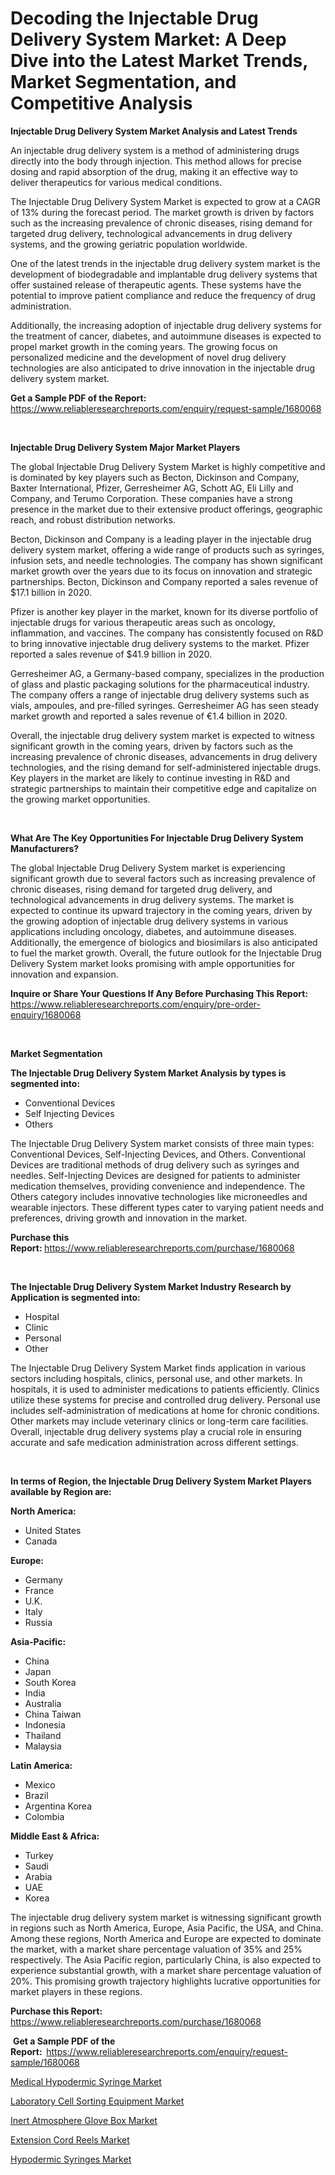<p><h1>Decoding the Injectable Drug Delivery System Market: A Deep Dive into the Latest Market Trends, Market Segmentation, and Competitive Analysis</h1></p><p><strong>Injectable Drug Delivery System Market Analysis and Latest Trends</strong></p>
<p><p>An injectable drug delivery system is a method of administering drugs directly into the body through injection. This method allows for precise dosing and rapid absorption of the drug, making it an effective way to deliver therapeutics for various medical conditions.</p><p>The Injectable Drug Delivery System Market is expected to grow at a CAGR of 13% during the forecast period. The market growth is driven by factors such as the increasing prevalence of chronic diseases, rising demand for targeted drug delivery, technological advancements in drug delivery systems, and the growing geriatric population worldwide.</p><p>One of the latest trends in the injectable drug delivery system market is the development of biodegradable and implantable drug delivery systems that offer sustained release of therapeutic agents. These systems have the potential to improve patient compliance and reduce the frequency of drug administration.</p><p>Additionally, the increasing adoption of injectable drug delivery systems for the treatment of cancer, diabetes, and autoimmune diseases is expected to propel market growth in the coming years. The growing focus on personalized medicine and the development of novel drug delivery technologies are also anticipated to drive innovation in the injectable drug delivery system market.</p></p>
<p><strong>Get a Sample PDF of the Report:&nbsp;</strong> <a href="https://www.reliableresearchreports.com/enquiry/request-sample/1680068">https://www.reliableresearchreports.com/enquiry/request-sample/1680068</a></p>
<p>&nbsp;</p>
<p><strong>Injectable Drug Delivery System Major Market Players</strong></p>
<p><p>The global Injectable Drug Delivery System Market is highly competitive and is dominated by key players such as Becton, Dickinson and Company, Baxter International, Pfizer, Gerresheimer AG, Schott AG, Eli Lilly and Company, and Terumo Corporation. These companies have a strong presence in the market due to their extensive product offerings, geographic reach, and robust distribution networks.</p><p>Becton, Dickinson and Company is a leading player in the injectable drug delivery system market, offering a wide range of products such as syringes, infusion sets, and needle technologies. The company has shown significant market growth over the years due to its focus on innovation and strategic partnerships. Becton, Dickinson and Company reported a sales revenue of $17.1 billion in 2020.</p><p>Pfizer is another key player in the market, known for its diverse portfolio of injectable drugs for various therapeutic areas such as oncology, inflammation, and vaccines. The company has consistently focused on R&D to bring innovative injectable drug delivery systems to the market. Pfizer reported a sales revenue of $41.9 billion in 2020.</p><p>Gerresheimer AG, a Germany-based company, specializes in the production of glass and plastic packaging solutions for the pharmaceutical industry. The company offers a range of injectable drug delivery systems such as vials, ampoules, and pre-filled syringes. Gerresheimer AG has seen steady market growth and reported a sales revenue of €1.4 billion in 2020.</p><p>Overall, the injectable drug delivery system market is expected to witness significant growth in the coming years, driven by factors such as the increasing prevalence of chronic diseases, advancements in drug delivery technologies, and the rising demand for self-administered injectable drugs. Key players in the market are likely to continue investing in R&D and strategic partnerships to maintain their competitive edge and capitalize on the growing market opportunities.</p></p>
<p>&nbsp;</p>
<p><strong>What Are The Key Opportunities For Injectable Drug Delivery System Manufacturers?</strong></p>
<p><p>The global Injectable Drug Delivery System market is experiencing significant growth due to several factors such as increasing prevalence of chronic diseases, rising demand for targeted drug delivery, and technological advancements in drug delivery systems. The market is expected to continue its upward trajectory in the coming years, driven by the growing adoption of injectable drug delivery systems in various applications including oncology, diabetes, and autoimmune diseases. Additionally, the emergence of biologics and biosimilars is also anticipated to fuel the market growth. Overall, the future outlook for the Injectable Drug Delivery System market looks promising with ample opportunities for innovation and expansion.</p></p>
<p><strong>Inquire or Share Your Questions If Any Before Purchasing This Report:</strong> <a href="https://www.reliableresearchreports.com/enquiry/pre-order-enquiry/1680068">https://www.reliableresearchreports.com/enquiry/pre-order-enquiry/1680068</a></p>
<p>&nbsp;</p>
<p><strong>Market Segmentation</strong></p>
<p><strong>The Injectable Drug Delivery System Market Analysis by types is segmented into:</strong></p>
<p><ul><li>Conventional Devices</li><li>Self Injecting Devices</li><li>Others</li></ul></p>
<p><p>The Injectable Drug Delivery System market consists of three main types: Conventional Devices, Self-Injecting Devices, and Others. Conventional Devices are traditional methods of drug delivery such as syringes and needles. Self-Injecting Devices are designed for patients to administer medication themselves, providing convenience and independence. The Others category includes innovative technologies like microneedles and wearable injectors. These different types cater to varying patient needs and preferences, driving growth and innovation in the market.</p></p>
<p><strong>Purchase this Report:&nbsp;</strong><a href="https://www.reliableresearchreports.com/purchase/1680068">https://www.reliableresearchreports.com/purchase/1680068</a></p>
<p>&nbsp;</p>
<p><strong>The Injectable Drug Delivery System Market Industry Research by Application is segmented into:</strong></p>
<p><ul><li>Hospital</li><li>Clinic</li><li>Personal</li><li>Other</li></ul></p>
<p><p>The Injectable Drug Delivery System Market finds application in various sectors including hospitals, clinics, personal use, and other markets. In hospitals, it is used to administer medications to patients efficiently. Clinics utilize these systems for precise and controlled drug delivery. Personal use includes self-administration of medications at home for chronic conditions. Other markets may include veterinary clinics or long-term care facilities. Overall, injectable drug delivery systems play a crucial role in ensuring accurate and safe medication administration across different settings.</p></p>
<p>&nbsp;</p>
<p><strong>In terms of Region, the Injectable Drug Delivery System Market Players available by Region are:</strong></p>
<p>
    <p> <strong> North America: </strong>
        <ul>
            <li>United States</li>
            <li>Canada</li>
        </ul>
        </p> 
    <p> <strong> Europe: </strong>
        <ul>
            <li>Germany</li>
            <li>France</li>
            <li>U.K.</li>
            <li>Italy</li>
            <li>Russia</li>
        </ul>
        </p> 
    <p> <strong> Asia-Pacific: </strong>
        <ul>
            <li>China</li>
            <li>Japan</li>
            <li>South Korea</li>
            <li>India</li>
            <li>Australia</li>
            <li>China Taiwan</li>
            <li>Indonesia</li>
            <li>Thailand</li>
            <li>Malaysia</li>
        </ul>
        </p> 
    <p> <strong> Latin America: </strong>
        <ul>
            <li>Mexico</li>
            <li>Brazil</li>
            <li>Argentina Korea</li>
            <li>Colombia</li>
        </ul>
        </p> 
    <p> <strong> Middle East & Africa: </strong>
        <ul>
            <li>Turkey</li>
            <li>Saudi</li>
            <li>Arabia</li>
            <li>UAE</li>
            <li>Korea</li>
        </ul>
    </p>
    </p>
<p><p>The injectable drug delivery system market is witnessing significant growth in regions such as North America, Europe, Asia Pacific, the USA, and China. Among these regions, North America and Europe are expected to dominate the market, with a market share percentage valuation of 35% and 25% respectively. The Asia Pacific region, particularly China, is also expected to experience substantial growth, with a market share percentage valuation of 20%. This promising growth trajectory highlights lucrative opportunities for market players in these regions.</p></p>
<p><strong>Purchase this Report: </strong><a href="https://www.reliableresearchreports.com/purchase/1680068">https://www.reliableresearchreports.com/purchase/1680068</a></p>
<p>&nbsp;<strong>Get a Sample PDF of the Report:&nbsp;&nbsp;</strong><a href="https://www.reliableresearchreports.com/enquiry/request-sample/1680068">https://www.reliableresearchreports.com/enquiry/request-sample/1680068</a></p>
<p><strong></strong></p>
<p><p><a href="https://github.com/khayangel/Market-Research-Report-List-2/blob/main/medical-hypodermic-syringe-market.md">Medical Hypodermic Syringe Market</a></p><p><a href="https://github.com/eeaveuhhh/Market-Research-Report-List-1/blob/main/laboratory-cell-sorting-equipment-market.md">Laboratory Cell Sorting Equipment Market</a></p><p><a href="https://issuu.com/reportprime-2/docs/inert-atmosphere-glove-box-market-size-2030.pptx">Inert Atmosphere Glove Box Market</a></p><p><a href="https://issuu.com/reportprime-2/docs/extension-cord-reels-market-size-2030.pptx">Extension Cord Reels Market</a></p><p><a href="https://github.com/YashRP12/Market-Research-Report-List-3/blob/main/hypodermic-syringes-market.md">Hypodermic Syringes Market</a></p></p>